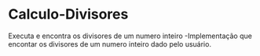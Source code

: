 # Calculo-Divisores
Executa e encontra os divisores de um numero inteiro
-Implementação que encontar os divisores de um numero inteiro dado pelo usuário.
